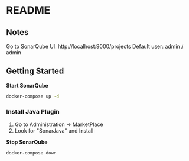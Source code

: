 # README

## Notes

Go to SonarQube UI: http://localhost:9000/projects
Default user: admin / admin 

## Getting Started

**Start SonarQube**
```sh
docker-compose up -d
```
### Install Java Plugin
1. Go to Administration -> MarketPlace
2. Look for "SonarJava" and Install


**Stop SonarQube**
```
docker-compose down
```
